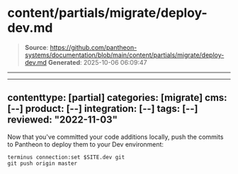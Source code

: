 # content/partials/migrate/deploy-dev.md

> **Source**: https://github.com/pantheon-systems/documentation/blob/main/content/partials/migrate/deploy-dev.md
> **Generated**: 2025-10-06 06:09:47

---

---
contenttype: [partial]
categories: [migrate]
cms: [--]
product: [--]
integration: [--]
tags: [--]
reviewed: "2022-11-03"
---

Now that you've committed your code additions locally, push the commits to Pantheon to deploy them to your Dev environment:

```bash{promptUser: user}
terminus connection:set $SITE.dev git
git push origin master
```
